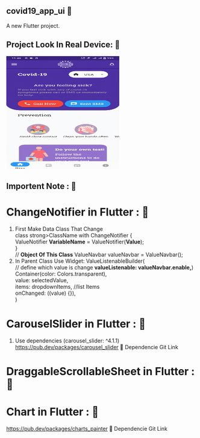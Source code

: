 ## covid19_app_ui :tada:
A new Flutter project.

## Project Look In Real Device: :tada:
<img src='https://github.com/DeveloperOrpon/Covid-19-UI-App/blob/main/covid19.gif?raw=true' width="300px" height="300px" alt='Video Prohressbar'/>

## Importent Note : :tada:
# ChangeNotifier in Flutter : :tada:
1. First Make Data Class That Change <br>
class strong>ClassName</strong> with ChangeNotifier {<br>
  ValueNotifier<bool> <strong>VariableName</strong> = ValueNotifier(<strong>Value</strong>);<br>
}<br>
// <strong>Object Of This Class</strong>
ValueNavbar valueNavbar = ValueNavbar();
2. In Parent Class Use Widget:
ValueListenableBuilder(<br>
// define which value is change <strong>valueListenable: valueNavbar.enable,</strong>)<br>
Container(color: Colors.transparent),<br>
value: selectedValue,<br>
items: dropdownItems, //list Items<br>
onChanged: ((value) {}),<br>
)<br>

# CarouselSlider in Flutter : :tada:
1. Use dependencies (carousel_slider: ^4.1.1)
https://pub.dev/packages/carousel_slider :tada: Dependencie Git Link

# DraggableScrollableSheet in Flutter : :tada:

# Chart in Flutter : :tada:
https://pub.dev/packages/charts_painter :tada: Dependencie Git Link
